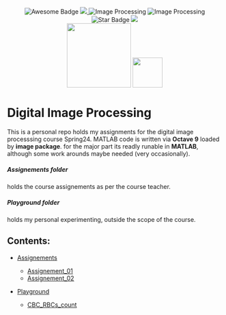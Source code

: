 

<div align="center">
<img src="https://cdn.rawgit.com/sindresorhus/awesome/d7305f38d29fed78fa85652e3a63e154dd8e8829/media/badge.svg" alt="Awesome Badge"/>
<a href="https://octave.org" ><img src="https://img.shields.io/badge/GNU_Octave-V_9-b?logoColor=blue&labelColor=blue&color=grey" /> </a>
<img src="https://img.shields.io/badge/Packages-Image-b" alt="Image Processing"/>
<img src="https://img.shields.io/badge/Digital_Image_Processing-8A2BE2" alt="Image Processing"/>
<img src="https://img.shields.io/static/v1?label=%F0%9F%8C%9F&message=If%20Useful&style=style=flat&color=BC4E99" alt="Star Badge"/>
<a href="https://twitter.com/taha_ly" ><img src="https://img.shields.io/twitter/follow/taha_ly" /> </a>
<br>

<img src="https://github.com/taha-mahmoud-ly/Digital.Image.Processing_Homework/assets/52387448/d41fe672-8ed5-4034-8918-6b20c2e2fb1d" width="150" />
<img src="https://github.com/taha-mahmoud-ly/Digital.Image.Processing_Homework/assets/52387448/4612ff27-f6d0-43db-a81b-973f321a9dcd" width="70" />
</div>

# Digital Image Processing

This is a personal repo holds my assignments for the digital image processsing course Spring24.
MATLAB code is written via **Octave 9** loaded by **image package**. for the major part its readly runable in **MATLAB**, although some work arounds maybe needed (very occasionally).

##### Assignements folder

holds  the course assignements as per the course teacher.

##### Playground folder

holds my personal experimenting, outside the scope of the course.

## Contents:
  - [Assignements](https://github.com/taha-mahmoud-ly/Digital.Image.Processing_Homework/tree/main/assignements)
      - [Assignement_01](https://github.com/taha-mahmoud-ly/Digital.Image.Processing_Homework/tree/main/assignements/Assignement_01)
      - [Assignement_02](https://github.com/taha-mahmoud-ly/Digital.Image.Processing_Homework/tree/main/assignements/Assignement_02)
    
  - [Playground](https://github.com/taha-mahmoud-ly/Digital.Image.Processing_Homework/tree/main/Playground)
      - [CBC_RBCs_count](https://github.com/taha-mahmoud-ly/Digital.Image.Processing_Homework/tree/main/Playground/CBC_RBCs_count)
